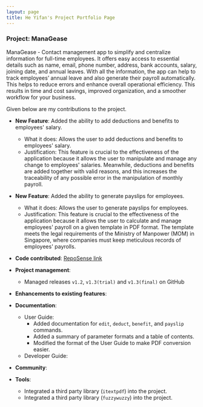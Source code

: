 ```yaml
---
layout: page
title: He Yifan's Project Portfolio Page
---
```


### Project: ManaGease

ManaGease - Contact management app to simplify and centralize information for full-time employees.
It offers easy access to essential details such as name, email, phone number, address, bank accounts, salary, joining date, and annual leaves. With all the information, the app can help to track employees’ annual leave and also generate their payroll automatically. This helps to reduce errors and enhance overall operational efficiency. This results in time and cost savings, improved organization, and a smoother workflow for your business.

Given below are my contributions to the project.

* **New Feature**: Added the ability to add deductions and benefits to employees' salary.
  * What it does: Allows the user to add deductions and benefits to employees' salary.
  * Justification: This feature is crucial to the effectiveness of the application because it allows the user to manipulate and manage any change to employees' salaries. Meanwhile, deductions and benefits are added together with valid reasons, and this increases the traceability of any possible error in the manipulation of monthly payroll.

* **New Feature**: Added the ability to generate payslips for employees.
  * What it does: Allows the user to generate payslips for employees.
  * Justification: This feature is crucial to the effectiveness of the application because it allows the user to calculate and manage employees' payroll on a given template in PDF format. The template meets the legal requirements of the Ministry of Manpower (MOM) in Singapore, where companies must keep meticulous records of employees' payrolls.


* **Code contributed**: [RepoSense link](https://nus-cs2103-ay2324s1.github.io/tp-dashboard/?search=jibtaf&breakdown=false&sort=groupTitle%20dsc&sortWithin=title&since=2023-09-22&timeframe=commit&mergegroup=&groupSelect=groupByRepos)

* **Project management**:
  * Managed releases `v1.2`, `v1.3(trial)` and `v1.3(final)` on GitHub

* **Enhancements to existing features**:

* **Documentation**:
  * User Guide:
    * Added documentation for `edit`, `deduct`, `benefit`, and `payslip` commands.
    * Added a summary of parameter formats and a table of contents.
    * Modified the format of the User Guide to make PDF conversion easier.
  * Developer Guide:

* **Community**:

* **Tools**:
  * Integrated a third party library (`itextpdf`) into the project. 
  * Integrated a third party library (`fuzzywuzzy`) into the project.
